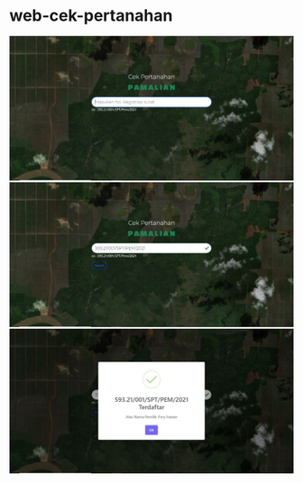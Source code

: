 # web-cek-pertanahan
<img src="https://raw.githubusercontent.com/ferys2195/web-cek-pertanahan/main/screenshots/cek-pertanahan-1.JPG"/>
<img src="https://raw.githubusercontent.com/ferys2195/web-cek-pertanahan/main/screenshots/cek-pertanahan-2.JPG"/>
<img src="https://raw.githubusercontent.com/ferys2195/web-cek-pertanahan/main/screenshots/cek-pertanahan-3.JPG"/>
